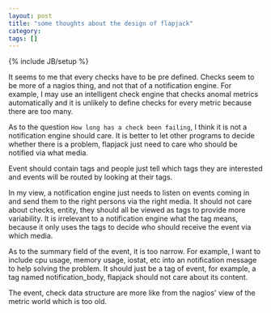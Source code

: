 ```yaml
---
layout: post
title: "some thoughts about the design of flapjack"
category:
tags: []
---
```

{% include JB/setup %}

It seems to me that every checks have to be pre defined. Checks seem to be more of a nagios thing, and not that of a notification engine. For example, I may use an intelligent check engine that checks anomal metrics automatically and  it is unlikely to define checks for every metric because there are too many.

As to the question `How long has a check been failing`, I think it is not a notification engine should care. It is better to let other programs to decide whether there is a problem, flapjack just need to care who should be notified via what media.

Event should contain tags and people just tell which tags they are interested and events will be routed by looking at their tags.

In my view, a notification engine just needs to listen on events coming in and send them to the right persons via the right media. It should not care about checks, entity, they should all be viewed as tags to provide more variability. It is irrelevant to a notification engine what the tag means, because it only uses the tags to decide who should receive the event via which media.

As to the summary field of the event, it is too narrow. For example, I want to include cpu usage, memory usage, iostat, etc into an notification message to help solving the problem. It should just be a tag of event, for example, a tag named notification_body, flapjack should not care about its content.

The event, check data structure are more like from the nagios' view of the metric world which is too old.
